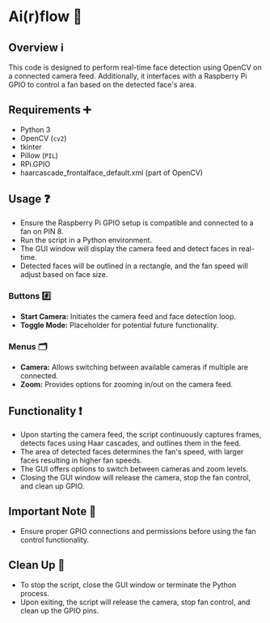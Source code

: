 # Ai(r)flow 🍃

## Overview ℹ️
This code is designed to perform real-time face detection using OpenCV on a connected camera feed. Additionally, it interfaces with a Raspberry Pi GPIO to control a fan based on the detected face's area.

## Requirements ➕
- Python 3
- OpenCV (`cv2`)
- tkinter
- Pillow (`PIL`)
- RPi.GPIO
- haarcascade_frontalface_default.xml (part of OpenCV)

## Usage ❓
- Ensure the Raspberry Pi GPIO setup is compatible and connected to a fan on PIN 8.
- Run the script in a Python environment.
- The GUI window will display the camera feed and detect faces in real-time.
- Detected faces will be outlined in a rectangle, and the fan speed will adjust based on face size.

### Buttons #️⃣
- **Start Camera:** Initiates the camera feed and face detection loop.
- **Toggle Mode:** Placeholder for potential future functionality.

### Menus 🗂️
- **Camera:** Allows switching between available cameras if multiple are connected.
- **Zoom:** Provides options for zooming in/out on the camera feed.

## Functionality ❗
- Upon starting the camera feed, the script continuously captures frames, detects faces using Haar cascades, and outlines them in the feed.
- The area of detected faces determines the fan's speed, with larger faces resulting in higher fan speeds.
- The GUI offers options to switch between cameras and zoom levels.
- Closing the GUI window will release the camera, stop the fan control, and clean up GPIO.

## Important Note 🛑
- Ensure proper GPIO connections and permissions before using the fan control functionality.

## Clean Up 🧹
- To stop the script, close the GUI window or terminate the Python process.
- Upon exiting, the script will release the camera, stop fan control, and clean up the GPIO pins.
